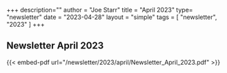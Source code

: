 +++
description=""
author = "Joe Starr"
title = "April 2023"
type= "newsletter"
date = "2023-04-28"
layout = "simple"
tags = [
"newsletter",
"2023"
]
+++

## Newsletter April 2023

{{< embed-pdf url="/newsletter/2023/april/Newsletter_April_2023.pdf" >}}

